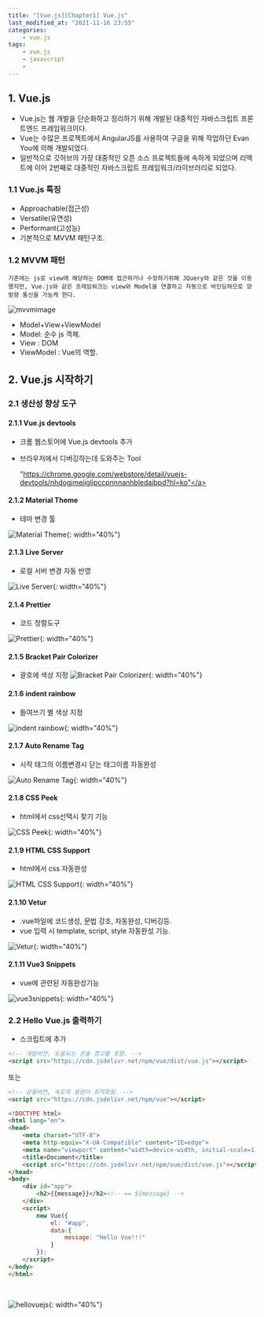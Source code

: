 ```yaml
---
title: "[Vue.js][Chapter1] Vue.js"
last_modified_at: "2021-11-16 23:55"
categories:
    - vue.js
tags:
    - vue.js
    - javascript
    - 
---
```

## 1. Vue.js
* Vue.js는 웹 개발을 단순화하고 정리하기 위해 개발된 대중적인 자바스크립트 프론트엔드 프레임워크이다.
* Vue는 수많은 프로젝트에서 AngularJS를 사용하여 구글을 위해 작업하던 Evan You에 의해 개발되었다.
* 일반적으로 깃허브의 가장 대중적인 오픈 소스 프로젝트들에 속하게 되었으며 리액트에 이어 2번째로 대중적인 자바스크립트 프레임워크/라이브러리로 되었다.

### 1.1 Vue.js 특징
* Approachable(접근성)
* Versatile(유연성)
* Performant(고성능)
* 기본적으로 MVVM 패턴구조.

### 1.2 MVVM 패턴
    기존에는 js로 view에 해당하는 DOM에 접근하거나 수정하기위해 JQuery와 같은 것을 이용했지만, Vue.js와 같은 프레임워크는 view와 Model을 연결하고 자동으로 바인딩하므로 양방향 통신을 가능케 한다.

![mvvmimage](https://upload.wikimedia.org/wikipedia/commons/thumb/8/87/MVVMPattern.png/500px-MVVMPattern.png)
* Model+View+ViewModel
* Model: 순수 js 객체.
* View : DOM
* ViewModel : Vue의 역할. 

## 2. Vue.js 시작하기
### 2.1 생산성 향상 도구
#### 2.1.1 Vue.js devtools
* 크롬 웹스토어에 Vue.js devtools 추가
* 브라우저에서 디버깅하는데 도와주는 Tool

    <a>"https://chrome.google.com/webstore/detail/vuejs-devtools/nhdogjmejiglipccpnnnanhbledajbpd?hl=ko"</a>

#### 2.1.2 Material Theme
* 테마 변경 툴

![Material Theme](/assets/img/vue/materialIconTheme.jpg){: width="40%"}

#### 2.1.3 Live Server
* 로컬 서버 변경 자동 반영

![Live Server](/assets/img/vue/liveserver.jpg){: width="40%"}

#### 2.1.4 Prettier
* 코드 정렬도구

![Prettier](/assets/img/vue/prettier.jpg){: width="40%"}

#### 2.1.5 Bracket Pair Colorizer
* 괄호에 색상 지정
![Bracket Pair Colorizer](/assets/img/vue/brackepaircolorizer.jpg){: width="40%"}

#### 2.1.6 indent rainbow
* 들여쓰기 별 색상 지정

![indent rainbow](/assets/img/vue/indentrainbow.jpg){: width="40%"}

#### 2.1.7 Auto Rename Tag
* 시작 태그의 이름변경시 닫는 태그이름 자동완성

![Auto Rename Tag](/assets/img/vue/autorenametag.jpg){: width="40%"}

#### 2.1.8 CSS Peek
* html에서 css선택시 찾기 기능

![CSS Peek](/assets/img/vue/csspeek.jpg){: width="40%"}

#### 2.1.9 HTML CSS Support
* html에서 css 자동완성

![HTML CSS Support](/assets/img/vue/htmlcsssupport.jpg){: width="40%"}

#### 2.1.10 Vetur

* .vue파일에 코드생성, 문법 강조, 자동완성, 디버깅등.
* vue 입력 시 template, script, style 자동완성 기능.

![Vetur](/assets/img/vue/vetur.jpg){: width="40%"}

#### 2.1.11 Vue3 Snippets
* vue에 관련된 자동완성기능

![vue3snippets](/assets/img/vue/vue3snippets.jpg){: width="40%"}


### 2.2 Hello Vue.js 출력하기
* 스크립트에 추가
```html
<!-- 개발버전, 도움되는 콘솔 경고를 포함. -->
<script src="https://cdn.jsdelivr.net/npm/vue/dist/vue.js"></script>
```
또는
```html
<!-- 상용버전, 속도와 용량이 최적화됨. -->
<script src="https://cdn.jsdelivr.net/npm/vue"></script>
```
```html
<!DOCTYPE html>
<html lang="en">
<head>
    <meta charset="UTF-8">
    <meta http-equiv="X-UA-Compatible" content="IE=edge">
    <meta name="viewport" content="width=device-width, initial-scale=1.0">
    <title>Document</title>
    <script src="https://cdn.jsdelivr.net/npm/vue/dist/vue.js"></script>
</head>
<body>
    <div id="app">
        <h2>{{message}}</h2><!-- == ${message} -->
    </div>
    <script>
        new Vue({
            el: "#app",
            data:{
                message: "Hello Vue!!!"
            }
        });
    </script>
</body>
</html>
```
<br>

![hellovuejs](/assets/img/vue/hellovuejs.jpg){: width="40%"}
